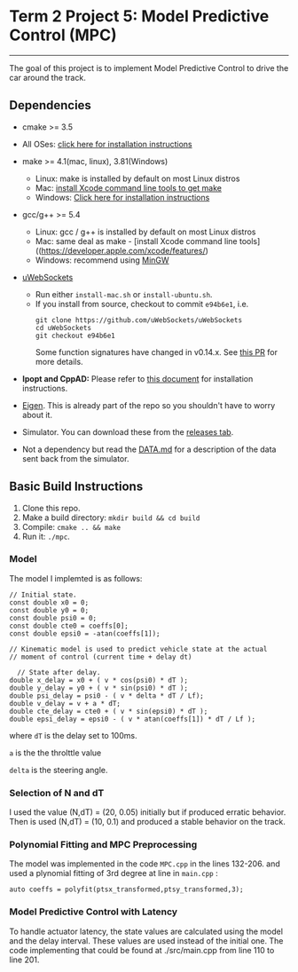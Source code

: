 # Term 2 Project 5: Model Predictive Control (MPC)  

---
The goal of this project is to implement Model Predictive Control to drive the car around the track.


## Dependencies

* cmake >= 3.5
 * All OSes: [click here for installation instructions](https://cmake.org/install/)
* make >= 4.1(mac, linux), 3.81(Windows)
  * Linux: make is installed by default on most Linux distros
  * Mac: [install Xcode command line tools to get make](https://developer.apple.com/xcode/features/)
  * Windows: [Click here for installation instructions](http://gnuwin32.sourceforge.net/packages/make.htm)
* gcc/g++ >= 5.4
  * Linux: gcc / g++ is installed by default on most Linux distros
  * Mac: same deal as make - [install Xcode command line tools]((https://developer.apple.com/xcode/features/)
  * Windows: recommend using [MinGW](http://www.mingw.org/)
* [uWebSockets](https://github.com/uWebSockets/uWebSockets)
  * Run either `install-mac.sh` or `install-ubuntu.sh`.
  * If you install from source, checkout to commit `e94b6e1`, i.e.
    ```
    git clone https://github.com/uWebSockets/uWebSockets
    cd uWebSockets
    git checkout e94b6e1
    ```
    Some function signatures have changed in v0.14.x. See [this PR](https://github.com/udacity/CarND-MPC-Project/pull/3) for more details.

* **Ipopt and CppAD:** Please refer to [this document](https://github.com/udacity/CarND-MPC-Project/blob/master/install_Ipopt_CppAD.md) for installation instructions.
* [Eigen](http://eigen.tuxfamily.org/index.php?title=Main_Page). This is already part of the repo so you shouldn't have to worry about it.
* Simulator. You can download these from the [releases tab](https://github.com/udacity/self-driving-car-sim/releases).
* Not a dependency but read the [DATA.md](./DATA.md) for a description of the data sent back from the simulator.


## Basic Build Instructions

1. Clone this repo.
2. Make a build directory: `mkdir build && cd build`
3. Compile: `cmake .. && make`
4. Run it: `./mpc`.

### Model

The model I implemted is as follows: 
```
// Initial state.
const double x0 = 0;
const double y0 = 0;
const double psi0 = 0;
const double cte0 = coeffs[0];
const double epsi0 = -atan(coeffs[1]);

// Kinematic model is used to predict vehicle state at the actual
// moment of control (current time + delay dt)

  // State after delay.
double x_delay = x0 + ( v * cos(psi0) * dT );
double y_delay = y0 + ( v * sin(psi0) * dT );
double psi_delay = psi0 - ( v * delta * dT / Lf);
double v_delay = v + a * dT;
double cte_delay = cte0 + ( v * sin(epsi0) * dT );
double epsi_delay = epsi0 - ( v * atan(coeffs[1]) * dT / Lf );     
```

where ```dT``` is the delay set to 100ms. 

```a``` is the the throlttle value

```delta``` is the steering angle.

### Selection of N and dT

I used the value (N,dT) = (20, 0.05) initially but if produced erratic behavior. Then is used (N,dT) = (10, 0.1) and produced a stable behavior on the track. 

### Polynomial Fitting and MPC Preprocessing

The model was implemented in the code ```MPC.cpp``` in the lines 132-206. and used a plynomial fitting of 3rd degree at line in ```main.cpp``` : 

```
auto coeffs = polyfit(ptsx_transformed,ptsy_transformed,3);
```

### Model Predictive Control with Latency

To handle actuator latency, the state values are calculated using the model and the delay interval. These values are used instead of the initial one. The code implementing that could be found at ./src/main.cpp from line 110 to line 201.

